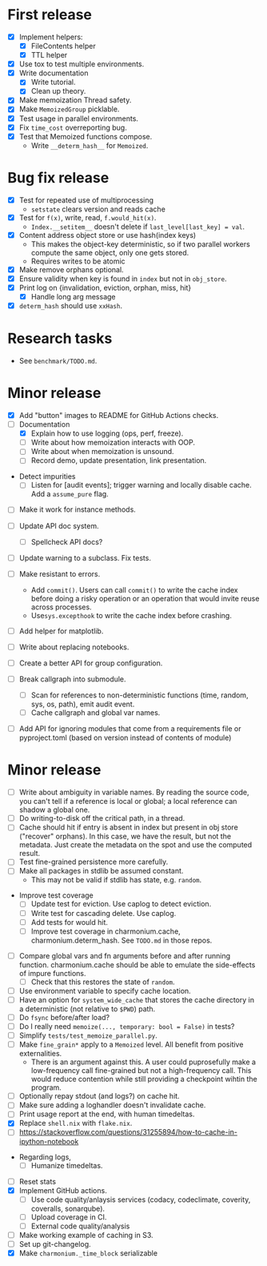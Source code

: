 # First release

- [x] Implement helpers:
  - [x] FileContents helper
  - [x] TTL helper
- [x] Use tox to test multiple environments.
- [x] Write documentation
  - [x] Write tutorial.
  - [x] Clean up theory.
- [x] Make memoization Thread safety.
- [x] Make `MemoizedGroup` picklable.
- [x] Test usage in parallel environments.
- [x] Fix `time_cost` overreporting bug.
- [x] Test that Memoized functions compose.
  - Write `__determ_hash__` for `Memoized`.

# Bug fix release

- [x] Test for repeated use of multiprocessing
  - `setstate` clears version and reads cache
- [x] Test for `f(x)`, write, read, `f.would_hit(x)`.
  - `Index.__setitem__` doesn't delete if `last_level[last_key] = val`.
- [x] Content address object store or use hash(index keys)
  - This makes the object-key deterministic, so if two parallel workers compute the same object, only one gets stored.
  - Requires writes to be atomic
- [x] Make remove orphans optional.
- [x] Ensure validity when key is found in `index` but not in `obj_store`.
- [x] Print log on {invalidation, eviction, orphan, miss, hit}
  - [x] Handle long arg message
- [x] `determ_hash`  should use `xxHash`.

# Research tasks
- See `benchmark/TODO.md`.

# Minor release
- [x] Add "button" images to README for GitHub Actions checks.
- [ ] Documentation
  - [x] Explain how to use logging (ops, perf, freeze).
  - [ ] Write about how memoization interacts with OOP.
  - [ ] Write about when memoization is unsound.
  - [ ] Record demo, update presentation, link presentation.
- Detect impurities
  - [ ] Listen for [audit events]; trigger warning and locally disable cache. Add a `assume_pure` flag.
- [ ] Make it work for instance methods.
- [ ] Update API doc system.
  - [ ] Spellcheck API docs?
- [ ] Update warning to a subclass. Fix tests.
- [ ] Make resistant to errors.
  - Add `commit()`. Users can call `commit()` to write the cache index before doing a risky operation or an operation that would invite reuse across processes.
  - Use`sys.excepthook` to write the cache index before crashing.
- [ ] Add helper for matplotlib.
- [ ] Write about replacing notebooks.
- [ ] Create a better API for group configuration.
- [ ] Break callgraph into submodule.
  - [ ] Scan for references to non-deterministic functions (time, random, sys, os, path), emit audit event.
  - [ ] Cache callgraph and global var names.
- [ ] Add API for ignoring modules that come from a requirements file or pyproject.toml (based on version instead of contents of module)


# Minor release
- [ ] Write about ambiguity in variable names. By reading the source code, you can't tell if a reference is local or global; a local reference can shadow a global one.
- [ ] Do writing-to-disk off the critical path, in a thread.
- [ ] Cache should hit if entry is absent in index but present in obj store ("recover" orphans). In this case, we have the result, but not the metadata. Just create the metadata on the spot and use the computed result.
- [ ] Test fine-grained persistence more carefully.
- [ ] Make all packages in stdlib be assumed constant.
  - This may not be valid if stdlib has state, e.g. `random`.
- Improve test coverage
  - [ ] Update test for eviction. Use caplog to detect eviction.
  - [ ] Write test for cascading delete. Use caplog.
  - [ ] Add tests for would hit.
  - [ ] Improve test coverage in charmonium.cache, charmonium.determ_hash. See `TODO.md` in those repos.
- [ ] Compare global vars and fn arguments before and after running function. charmonium.cache should be able to emulate the side-effects of impure functions.
  - [ ] Check that this restores the state of `random`.
- [ ] Use environment variable to specify cache location.
- [ ] Have an option for `system_wide_cache` that stores the cache directory in a deterministic (not relative to `$PWD`) path.
- [ ] Do `fsync` before/after load?
- [ ] Do I really need `memoize(..., temporary: bool = False)` in tests?
- [ ] Simplify `tests/test_memoize_parallel.py`.
- [ ] Make `fine_grain*` apply to a `Memoized` level. All benefit from positive externalities.
  - There is an argument against this. A user could puprosefully make a low-frequency call fine-grained but not a high-frequency call. This would reduce contention while still providing a checkpoint wihtin the program.
- [ ] Optionally repay stdout (and logs?) on cache hit.
- [ ] Make sure adding a loghandler doesn't invalidate cache.
- [ ] Print usage report at the end, with human timedeltas.
- [x] Replace `shell.nix` with `flake.nix`.
- [ ] https://stackoverflow.com/questions/31255894/how-to-cache-in-ipython-notebook
- Regarding logs,
  - [ ] Humanize timedeltas.
- [ ] Reset stats
- [x] Implement GitHub actions.
  - [ ] Use code quality/anlaysis services (codacy, codeclimate, coverity, coveralls, sonarqube).
  - [ ] Upload coverage in CI.
  - [ ] External code quality/analysis
- [ ] Make working example of caching in S3.
- [ ] Set up git-changelog.
- [x] Make `charmonium._time_block` serializable
